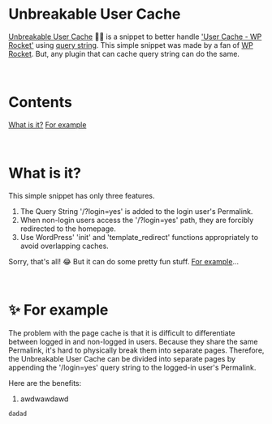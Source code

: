 # Unbreakable User Cache
<a href="https://github.com/dgnerlab/wp-rocket-unbreakable-user-cache">Unbreakable User Cache</a> 💪🏻 is a snippet to better handle <a href="https://docs.wp-rocket.me/article/313-user-cache">'User Cache - WP Rocket'</a> using <a href="https://developer.wordpress.org/reference/functions/add_query_arg/">query string</a>.
This simple snippet was made by a fan of <a href="https://wp-rocket.me/">WP Rocket</a>. But, any plugin that can cache query string can do the same.

<br />

# Contents
<a href="#what-is-it">What is it?</a>
<a href="#-for-example">For example</a>




<br />

# What is it?
This simple snippet has only three features.
1. The Query String '/?login=yes' is added to the login user's Permalink.
2. When non-login users access the '/?login=yes' path, they are forcibly redirected to the homepage.
3. Use WordPress' 'init' and 'template_redirect' functions appropriately to avoid overlapping caches.

Sorry, that's all! 😂 But it can do some pretty fun stuff. <a href="#-for-example">For example</a>...

<br />

# ✨ For example
The problem with the page cache is that it is difficult to differentiate between logged in and non-logged in users. Because they share the same Permalink, it's hard to physically break them into separate pages. Therefore, the Unbreakable User Cache can be divided into separate pages by appending the '/login=yes' query string to the logged-in user's Permalink.

Here are the benefits:
1. awdwawdawd




```
dadad
```

